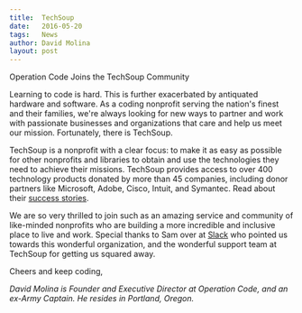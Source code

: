 ```yaml
---
title:  TechSoup
date:   2016-05-20
tags:   News
author: David Molina
layout: post
---
```


Operation Code Joins the TechSoup Community

Learning to code is hard. This is further exacerbated by antiquated hardware and software. As a coding nonprofit serving the nation's finest and their families, we're always looking for new ways to partner and work with passionate businesses and organizations that care and help us meet our mission. Fortunately, there is TechSoup.

TechSoup is a nonprofit with a clear focus: to make it as easy as possible for other nonprofits and libraries to obtain and use the technologies they need to achieve their missions. TechSoup provides access to over 400 technology products donated by more than 45 companies, including donor partners like Microsoft, Adobe, Cisco, Intuit, and Symantec. Read about their [success stories](http://www.techsoup.org/community/success-stories).

We are so very thrilled to join such as an amazing service and community of like-minded nonprofits who are building a more incredible and inclusive place to live and work. Special thanks to Sam over at [Slack](https://slack.com) who pointed us towards this wonderful organization, and the wonderful support team at TechSoup for getting us squared away.

Cheers and keep coding,

*David Molina is Founder and Executive Director at Operation Code, and an ex-Army Captain. He resides in Portland, Oregon.*
